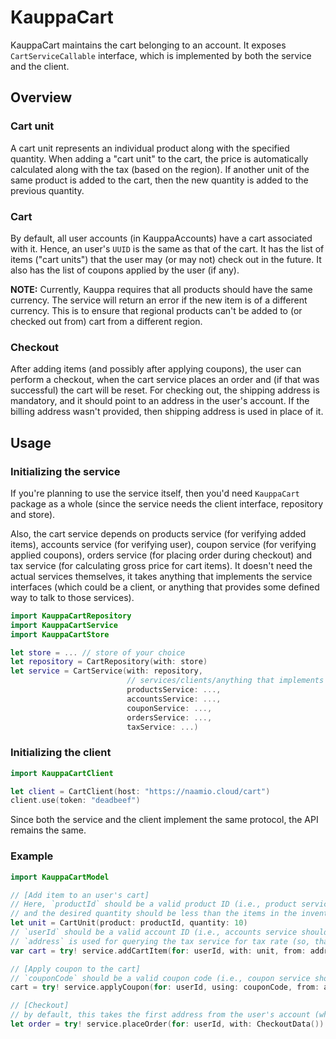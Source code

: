 # KauppaCart

KauppaCart maintains the cart belonging to an account. It exposes `CartServiceCallable` interface, which is implemented by both the service and the client.

## Overview

### Cart unit

A cart unit represents an individual product along with the specified quantity. When adding a "cart unit" to the cart, the price is automatically calculated along with the tax (based on the region). If another unit of the same product is added to the cart, then the new quantity is added to the previous quantity.

### Cart

By default, all user accounts (in KauppaAccounts) have a cart associated with it. Hence, an user's `UUID` is the same as that of the cart. It has the list of items ("cart units") that the user may (or may not) check out in the future. It also has the list of coupons applied by the user (if any).

**NOTE:** Currently, Kauppa requires that all products should have the same currency. The service will return an error if the new item is of a different currency. This is to ensure that regional products can't be added to (or checked out from) cart from a different region.

### Checkout

After adding items (and possibly after applying coupons), the user can perform a checkout, when the cart service places an order and (if that was successful) the cart will be reset. For checking out, the shipping address is mandatory, and it should point to an address in the user's account. If the billing address wasn't provided, then shipping address is used in place of it.

## Usage

### Initializing the service

If you're planning to use the service itself, then you'd need `KauppaCart` package as a whole (since the service needs the client interface, repository and store).

Also, the cart service depends on products service (for verifying added items), accounts service (for verifying user), coupon service (for verifying applied coupons), orders service (for placing order during checkout) and tax service (for calculating gross price for cart items). It doesn't need the actual services themselves, it takes anything that implements the service interfaces (which could be a client, or anything that provides some defined way to talk to those services).

``` swift
import KauppaCartRepository
import KauppaCartService
import KauppaCartStore

let store = ... // store of your choice
let repository = CartRepository(with: store)
let service = CartService(with: repository,    
                          // services/clients/anything that implements the interfaces
                          productsService: ...,
                          accountsService: ...,
                          couponService: ...,
                          ordersService: ...,
                          taxService: ...)
```

### Initializing the client

``` swift
import KauppaCartClient

let client = CartClient(host: "https://naamio.cloud/cart")
client.use(token: "deadbeef")
```

Since both the service and the client implement the same protocol, the API remains the same.

### Example

``` swift
import KauppaCartModel

// [Add item to an user's cart]
// Here, `productId` should be a valid product ID (i.e., product service should return a product),
// and the desired quantity should be less than the items in the inventory.
let unit = CartUnit(product: productId, quantity: 10)
// `userId` should be a valid account ID (i.e., accounts service should return an account).
// `address` is used for querying the tax service for tax rate (so, that should be valid too)
var cart = try! service.addCartItem(for: userId, with: unit, from: address)

// [Apply coupon to the cart]
// `couponCode` should be a valid coupon code (i.e., coupon service should return a coupon)
cart = try! service.applyCoupon(for: userId, using: couponCode, from: address)

// [Checkout]
// by default, this takes the first address from the user's account (which should exist)
let order = try! service.placeOrder(for: userId, with: CheckoutData())
```
